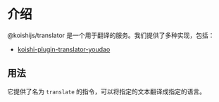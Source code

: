# 介绍

@koishijs/translator 是一个用于翻译的服务。我们提供了多种实现，包括：

- [koishi-plugin-translator-youdao](./plugins/youdao.md)

## 用法

它提供了名为 `translate` 的指令，可以将指定的文本翻译成指定的语言。
